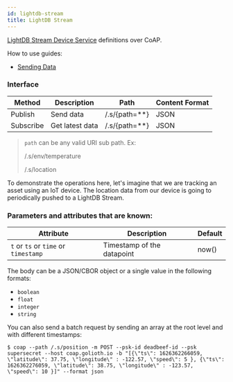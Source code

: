 ```yaml
---
id: lightdb-stream
title: LightDB Stream
---
```


[LightDB Stream Device Service](/cloud/services/lightdb-stream) definitions over CoAP.

How to use guides:

- [Sending Data](/cloud/services/lightdb-stream/sending-data)

### Interface

| Method    | Description     | Path            | Content Format |
| --------- | --------------- | --------------- | -------------- |
| Publish   | Send data       | /.s/{path=\*\*} | JSON           |
| Subscribe | Get latest data | /.s/{path=\*\*} | JSON           |

> `path` can be any valid URI sub path. Ex:
>
> /.s/env/temperature
>
> /.s/location

To demonstrate the operations here, let's imagine that we are tracking an asset using an IoT device. The location data from our device is going to periodically pushed to a LightDB Stream.

### Parameters and attributes that are known:

| Attribute                            | Description                | Default |
| ------------------------------------ | -------------------------- | ------- |
| `t` or `ts` or `time` or `timestamp` | Timestamp of the datapoint | now()   |

The body can be a JSON/CBOR object or a single value in the following formats:

- `boolean`
- `float`
- `integer`
- `string`

You can also send a batch request by sending an array at the root level and with different timestamps:

```
$ coap --path /.s/position -m POST --psk-id deadbeef-id --psk supersecret --host coap.golioth.io -b "[{\"ts\": 1626362266059, \"latitude\": 37.75, \"longitude\" : -122.57, \"speed\": 5 }, {\"ts\": 1626362276059, \"latitude\": 38.75, \"longitude\" : -123.57, \"speed\": 10 }]" --format json
```
